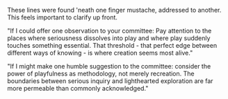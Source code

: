 These lines were found 'neath one finger mustache, addressed to another. This feels important to clarify up front.

"If I could offer one observation to your committee: Pay attention to the places where seriousness dissolves into play and where play suddenly touches something essential. That threshold - that perfect edge between different ways of knowing - is where creation seems most alive."

"If I might make one humble suggestion to the committee: consider the power of playfulness as methodology, not merely recreation. The boundaries between serious inquiry and lighthearted exploration are far more permeable than commonly acknowledged."
